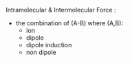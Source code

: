 Intramolecular & Intermolecular Force :
- the combination of (A-B) where (A,B):
  - ion
  - dipole
  - dipole induction
  - non dipole
